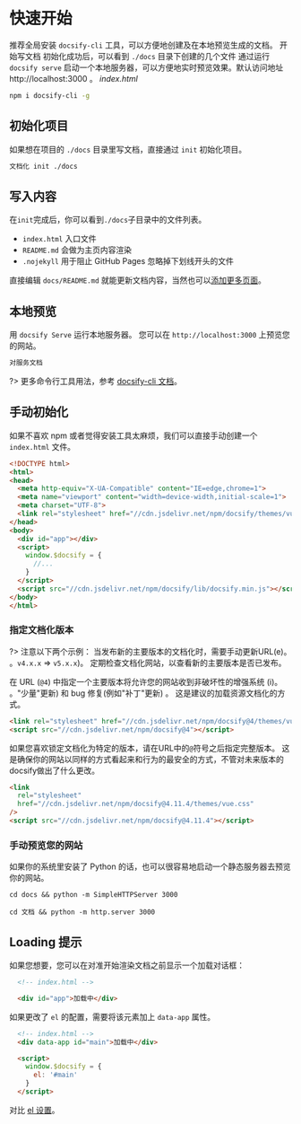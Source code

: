 # 快速开始

推荐全局安装 `docsify-cli` 工具，可以方便地创建及在本地预览生成的文档。 开始写文档 初始化成功后，可以看到 `./docs` 目录下创建的几个文件 通过运行 `docsify serve` 启动一个本地服务器，可以方便地实时预览效果。默认访问地址 http://localhost:3000 。 _index.html_

```bash
npm i docsify-cli -g
```

## 初始化项目

如果想在项目的 `./docs` 目录里写文档，直接通过 `init` 初始化项目。

```bash
文档化 init ./docs
```

## 写入内容

在`init`完成后，你可以看到`./docs`子目录中的文件列表。

- `index.html` 入口文件
- `README.md` 会做为主页内容渲染
- `.nojekyll` 用于阻止 GitHub Pages 忽略掉下划线开头的文件

直接编辑 `docs/README.md` 就能更新文档内容，当然也可以[添加更多页面](zh-cn/more-pages.md)。

## 本地预览

用 `docsify Serve` 运行本地服务器。 您可以在 `http://localhost:3000` 上预览您的网站。

```bash
对服务文档
```

?> 更多命令行工具用法，参考 [docsify-cli 文档](https://github.com/docsifyjs/docsify-cli)。

## 手动初始化

如果不喜欢 npm 或者觉得安装工具太麻烦，我们可以直接手动创建一个 `index.html` 文件。

```html
<!DOCTYPE html>
<html>
<head>
  <meta http-equiv="X-UA-Compatible" content="IE=edge,chrome=1">
  <meta name="viewport" content="width=device-width,initial-scale=1">
  <meta charset="UTF-8">
  <link rel="stylesheet" href="//cdn.jsdelivr.net/npm/docsify/themes/vue.css">
</head>
<body>
  <div id="app"></div>
  <script>
    window.$docsify = {
      //...
    }
  </script>
  <script src="//cdn.jsdelivr.net/npm/docsify/lib/docsify.min.js"></script>
</body>
</html>
```

### 指定文档化版本

?> 注意以下两个示例： 当发布新的主要版本的文档化时，需要手动更新URL(e)。 。`v4.x.x` => `v5.x.x`)。 定期检查文档化网站，以查看新的主要版本是否已发布。

在 URL (`@4`) 中指定一个主要版本将允许您的网站收到非破坏性的增强系统 (i)。 。"少量"更新) 和 bug 修复(例如"补丁"更新) 。 这是建议的加载资源文档化的方式。

```html
<link rel="stylesheet" href="//cdn.jsdelivr.net/npm/docsify@4/themes/vue.css" />
<script src="//cdn.jsdelivr.net/npm/docsify@4"></script>
```

如果您喜欢锁定文档化为特定的版本，请在URL中的`@`符号之后指定完整版本。 这是确保你的网站以同样的方式看起来和行为的最安全的方式，不管对未来版本的docsify做出了什么更改。

```html
<link
  rel="stylesheet"
  href="//cdn.jsdelivr.net/npm/docsify@4.11.4/themes/vue.css"
/>
<script src="//cdn.jsdelivr.net/npm/docsify@4.11.4"></script>
```

### 手动预览您的网站

如果你的系统里安装了 Python 的话，也可以很容易地启动一个静态服务器去预览你的网站。

```python2
cd docs && python -m SimpleHTTPServer 3000
```

```python3
cd 文档 && python -m http.server 3000
```

## Loading 提示

如果您想要，您可以在对准开始渲染文档之前显示一个加载对话框：

```html
  <!-- index.html -->

  <div id="app">加载中</div>
```

如果更改了 `el` 的配置，需要将该元素加上 `data-app` 属性。

```html
  <!-- index.html -->
  <div data-app id="main">加载中</div>

  <script>
    window.$docsify = {
      el: '#main'
    }
  </script>
```

对比 [el 设置](zh-cn/configuration.md#el)。
